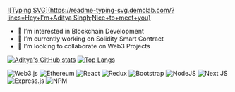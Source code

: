 [![Typing SVG](https://readme-typing-svg.demolab.com/?lines=Hey+I'm+Aditya Singh;Nice+to+meet+you)](https://git.io/typing-svg)

- 👀 I’m interested in Blockchain Development
- 🌱 I’m currently working on Solidity Smart Contract
- 💞️ I’m looking to collaborate on Web3 Projects

[![Aditya's GitHub stats](https://github-readme-stats.vercel.app/api?username=Aadityakr003&count_private=true&show_icons=true)](https://github.com/Aadityakr003/github-readme-stats) [![Top Langs](https://github-readme-stats.vercel.app/api/top-langs/?username=Aadityakr003&show_icons=true&count_private=true)](https://github.com/Aadityakr003/github-readme-stats)

![Web3.js](https://img.shields.io/badge/web3.js-F16822?style=for-the-badge&logo=web3.js&logoColor=white)
![Ethereum](https://img.shields.io/badge/Ethereum-3C3C3D?style=for-the-badge&logo=Ethereum&logoColor=white)
![React](https://img.shields.io/badge/react-%2320232a.svg?style=for-the-badge&logo=react&logoColor=%2361DAFB)
![Redux](https://img.shields.io/badge/redux-%23593d88.svg?style=for-the-badge&logo=redux&logoColor=white)
![Bootstrap](https://img.shields.io/badge/bootstrap-%23563D7C.svg?style=for-the-badge&logo=bootstrap&logoColor=white)
![NodeJS](https://img.shields.io/badge/node.js-6DA55F?style=for-the-badge&logo=node.js&logoColor=white)
![Next JS](https://img.shields.io/badge/Next-black?style=for-the-badge&logo=next.js&logoColor=white)
![Express.js](https://img.shields.io/badge/express.js-%23404d59.svg?style=for-the-badge&logo=express&logoColor=%2361DAFB)
![NPM](https://img.shields.io/badge/NPM-%23CB3837.svg?style=for-the-badge&logo=npm&logoColor=white)

<!---
Aadityakr003/Aadityakr003 is a ✨ special ✨ repository because its `README.md` (this file) appears on your GitHub profile.
You can click the Preview link to take a look at your changes.
--->
